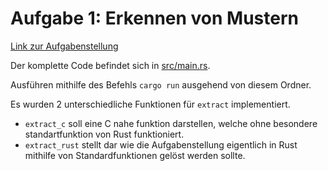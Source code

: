 # Aufgabe 1: Erkennen von Mustern
[Link zur Aufgabenstellung](https://sulzmann.github.io/SoftwareProjekt/schein.html#(3))

Der komplette Code befindet sich in [src/main.rs](src/main.rs).

Ausführen mithilfe des Befehls `cargo run` ausgehend von diesem Ordner.

Es wurden 2 unterschiedliche Funktionen für `extract` implementiert.
- `extract_c` soll eine C nahe funktion darstellen, welche ohne besondere standartfunktion von Rust funktioniert.
- `extract_rust` stellt dar wie die Aufgabenstellung eigentlich in Rust mithilfe von Standardfunktionen gelöst werden sollte.